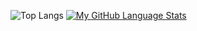 ![Top Langs](https://github-readme-stats.vercel.app/api/top-langs/?username=itshr12&layout=compact)
[![My GitHub Language Stats](https://github-readme-stats.vercel.app/api/top-langs/?username=itshr12&langs_count=5&theme=tokyonight)]()
